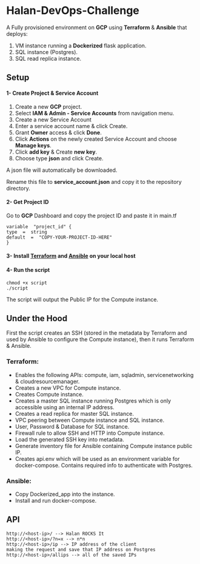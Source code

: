 
# Halan-DevOps-Challenge
A Fully provisioned environment on **GCP** using **Terraform** & **Ansible** that deploys:
1. VM instance running a **Dockerized** flask application.
2. SQL instance (Postgres).
3. SQL read replica instance.

## Setup
#### 1- Create Project & Service Account
1. Create a new **GCP** project.
2. Select **IAM & Admin - Service Accounts** from navigation menu.
3. Create a new Service Account
4. Enter a service account name & click Create.
5. Grant **Owner** access & click **Done**.
6. Click **Actions** on the newly created Service Account and choose **Manage keys**.
7. Click **add key** & Create **new key**.
8. Choose type **json** and click Create.

A json file will automatically be downloaded.  

Rename this file to **service_account.json** and copy it to the repository directory.
#### 2- Get Project ID

Go to **GCP** Dashboard and copy the project ID and paste it in main.tf
```
variable  "project_id" {
type  =  string
default  =  "COPY-YOUR-PROJECT-ID-HERE"
}
```



#### 3- Install [Terraform](https://learn.hashicorp.com/tutorials/terraform/install-cli) and [Ansible](https://docs.ansible.com/ansible/latest/installation_guide/intro_installation.html) on your local host 
#### 4- Run the script
```
chmod +x script
./script
```
The script will output the Public IP for the Compute instance.



## Under the Hood
First the script creates an SSH (stored in the metadata by Terraform and used by Ansible to configure the Compute instance), then it runs Terraform & Ansible.

### Terraform:
- Enables the following APIs:
compute, iam, sqladmin, servicenetworking & cloudresourcemanager.
- Creates a new VPC for Compute instance.
- Creates Compute instance.
- Creates a master SQL instance running Postgres which is only accessible using an internal IP address.
- Creates a read replica for master SQL instance.
 - VPC peering between Compute instance and SQL instance.
- User, Password & Database for SQL instance.
- Firewall rule to allow SSH and HTTP into Compute instance.
- Load the generated SSH key into metadata.
- Generate inventory file for Ansible containing Compute instance public IP.
- Creates api.env which will be used as an environment variable for docker-compose. Contains required info to authenticate with Postgres.
### Ansible:
- Copy Dockerized_app into the instance.
- Install and run docker-compose.


## API
```
http://<host-ip>/ --> Halan ROCKS It
http://<host-ip>/?n=x --> n*n 
http://<host-ip>/ip --> IP address of the client
making the request and save that IP address on Postgres
http://<host-ip>/allips --> all of the saved IPs
```
